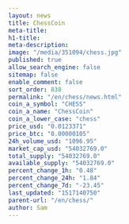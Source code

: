 ```yaml
---
layout: news
title: ChessCoin
meta-title: 
h1-title: 
meta-description: 
image: "/media/351094/chess.jpg"
published: true
allow_search_engine: false
sitemap: false
enable_comment: false
sort_order: 838
permalink: "/en/chess/news.html"
coin_a_symbol: "CHESS"
coin_a_name: "ChessCoin"
coin_a_lower_case: "chess"
price_usd: "0.0123371"
price_btc: "0.00000105"
24h_volume_usd: "1096.95"
market_cap_usd: "54032769.0"
total_supply: "54032769.0"
available_supply: "54032769.0"
percent_change_1h: "0.48"
percent_change_24h: "1.84"
percent_change_7d: "-23.45"
last_updated: "1517140750"
parent-url: "/en/chess/"
author: Sam
---
```


